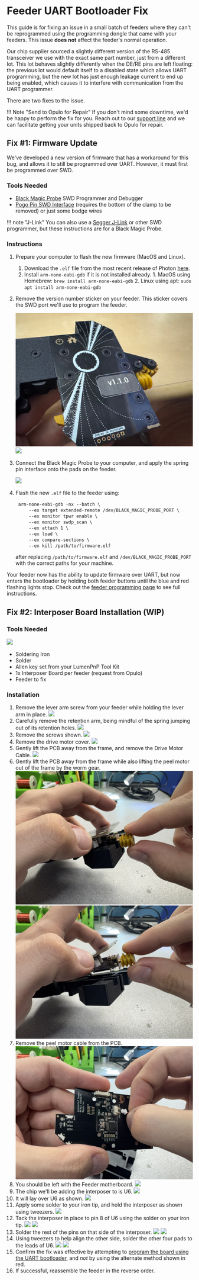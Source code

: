 # Feeder UART Bootloader Fix

This guide is for fixing an issue in a small batch of feeders where they can't be reprogrammed using the programming dongle that came with your feeders. This issue **does not** affect the feeder's normal operation.

Our chip supplier sourced a slightly different version of the RS-485 transceiver we use with the exact same part number, just from a different lot. This lot behaves slightly differently when the DE/RE pins are left floating: the previous lot would default itself to a disabled state which allows UART programming, but the new lot has just enough leakage current to end up being enabled, which causes it to interfere with communication from the UART programmer.

There are two fixes to the issue.

!!! Note "Send to Opulo for Repair"
    If you don't mind some downtime, we'd be happy to perform the fix for you. Reach out to our [support line](https://support.opulo.io/) and we can facilitate getting your units shipped back to Opulo for repair.

## Fix #1: Firmware Update

We've developed a new version of firmware that has a workaround for this bug, and allows it to still be programmed over UART. However, it must first be programmed over SWD.

### Tools Needed

- [Black Magic Probe](https://www.adafruit.com/product/3839) SWD Programmer and Debugger
- [Pogo Pin SWD Interface](https://www.adafruit.com/product/5434) (requires the bottom of the clamp to be removed) or just some bodge wires

!!! note "J-Link"
    You can also use a [Segger J-Link](https://www.adafruit.com/product/3571) or other SWD programmer, but these instructions are for a Black Magic Probe.

### Instructions

1. Prepare your computer to flash the new firmware (MacOS and Linux).
      1. Download the `.elf` file from the most recent release of Photon [here](https://github.com/photonfirmware/photon/releases).
      2. Install `arm-none-eabi-gdb` if it is not installed already.
        1. MacOS using Homebrew: `brew install arm-none-eabi-gdb`
        2. Linux using apt: `sudo apt install arm-none-eabi-gdb`
2. Remove the version number sticker on your feeder. This sticker covers the SWD port we'll use to program the feeder.

    ![](img/IMG_2452.webp)
    ![](img/IMG_2451.webp)

3. Connect the Black Magic Probe to your computer, and apply the spring pin interface onto the pads on the feeder.

    ![](img/IMG_2450.webp)

4. Flash the new `.elf` file to the feeder using:
   ```
    arm-none-eabi-gdb -nx --batch \
        --ex target extended-remote /dev/BLACK_MAGIC_PROBE_PORT \
        --ex monitor tpwr enable \
        --ex monitor swdp_scan \
        --ex attach 1 \
        --ex load \
        --ex compare-sections \
        --ex kill /path/to/firmware.elf
   ```
   after replacing `/path/to/firmware.elf` and `/dev/BLACK_MAGIC_PROBE_PORT` with the correct paths for your machine.

Your feeder now has the ability to update firmware over UART, but now enters the bootloader by holding both feeder buttons until the blue and red flashing lights stop. Check out the [feeder programming page]() to see full instructions.

## Fix #2: Interposer Board Installation (WIP)

### Tools Needed

![](img/tools.webp)

- Soldering Iron
- Solder
- Allen key set from your LumenPnP Tool Kit
- 1x Interposer Board per feeder (request from Opulo)
- Feeder to fix

### Installation

1. Remove the lever arm screw from your feeder while holding the lever arm in place.
   ![](img/remove-lever-screw.webp)
2. Carefully remove the retention arm, being mindful of the spring jumping out of its retention holes.
   ![](img/remove-arm.webp)
3. Remove the screws shown.
   ![](img/screws-to-remove.webp)
4. Remove the drive motor cover.
   ![](img/removed-drive-cover.webp)
5. Gently lift the PCB away from the frame, and remove the Drive Motor Cable.
   ![](img/remove-drive-cable.webp)
6. Gently lift the PCB away from the frame while also lifting the peel motor out of the frame by the worm gear.
   ![](img/lift-out-peel.webp)
   ![](img/peel-lifted-out.webp)
7. Remove the peel motor cable from the PCB.
   ![](img/remove-peel-cable.webp)
8. You should be left with the Feeder motherboard.
   ![](img/feeder-board.webp)
9.  The chip we'll be adding the interposer to is U6.
    ![](img/u9.webp)
10. It will lay over U6 as shown.
    ![](img/placement.webp)
11. Apply some solder to your iron tip, and hold the interposer as shown using tweezers.
    ![](img/about-to-first-pin.webp)
12. Tack the interposer in place to pin 8 of U6 using the solder on your iron tip.
    ![](img/first-pin.webp)
    ![](img/first-pin-done.webp)
13. Solder the rest of the pins on that side of the interposer.
    ![](img/first-side.webp)
    ![](img/first-side-done.webp)
14. Using tweezers to help align the other side, solder the other four pads to the leads of U6.
    ![](img/back-side.webp)
    ![](img/done.webp)
15. Confirm the fix was effective by attempting to [program the board using the UART bootloader](../../feeders/3-software-update/#update-feeder-firmware-optional), and *not* by using the alternate method shown in red.
16. If successful, reassemble the feeder in the reverse order.
